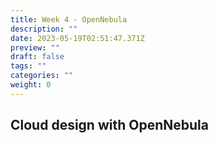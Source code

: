 ```yaml
---
title: Week 4 - OpenNebula
description: ""
date: 2023-05-19T02:51:47.371Z
preview: ""
draft: false
tags: ""
categories: ""
weight: 0
---
```


## Cloud design with OpenNebula